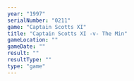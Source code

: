 ```yaml
---
year: "1997"
serialNumber: "0211" 
game: "Captain Scotts XI"
title: "Captain Scotts XI -v- The Min"
gameLocation: ""
gameDate: ""
result: ""
resultType: ""
type: "game"
---
```

